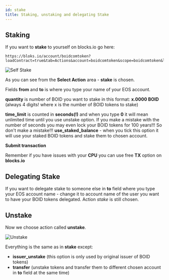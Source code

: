 ```yaml
---
id: stake
title: Staking, unstaking and delegating Stake
---
```

## Staking

If you want to **stake** to yourself on blocks.io go here:
```
https://bloks.io/account/boidcomtoken?loadContract=true&tab=Actions&account=boidcomtoken&scope=boidcomtoken&limit=100&table=stakes&action=stake 
```
![Self Stake](/img/staking1.png "Self Stake")

As you can see from the **Select Action** area - **stake** is chosen.

Fields **from** and **to** is where you type your name of your EOS account.

**quantity** is number of BOID you want to stake in this format: **x.0000 BOID** (always 4 digits! where x is the number of BOID tokens to stake)

**time_limit** is counted in **seconds(!)** and when you type **0** it will mean unlimited time until you use unstake option.
If you make a mistake with the number of seconds you may even lock your BOID tokens for 100 years!!! So don't make a mistake!!!
**use_staked_balance** - when you tick this option it will use your staked BOID tokens and stake them to chosen account.

**Submit transaction**

Remember if you have issues with your **CPU** you can use free **TX** option on **blocks.io**


## Delegating Stake

If you want to delegate stake to someone else in **to** field where you type your EOS account name - change it to account name of the user you want to have your BOID tokens delegated. Action *stake* is still chosen.


## Unstake

Now we choose action called **unstake**.

![Unstake](/img/staking2.png "Unstake")

Everything is the same as in **stake** except:
* **issuer_unstake** (this option is only used by original issuer of BOID tokens)
* **transfer** (unstake tokens and transfer them to different chosen account in **to** field at the same time)